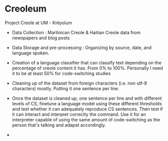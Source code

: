 # Creoleum

Project Creole at UM - Kréyolum

- Data Collection : Martinican Creole & Haitian Creole data from newspapers and blog posts
- Data Storage and pre-processing : Organizing by source, date, and language spoken.
- Creation of a language classifier that can classify text depending on the percentage of creole content it has. From 0% to 100%. Personally I need it to be at least 50% for code-switching studies
- Cleaning up of the dataset from foreign characters (i.e. non utf-8 characters) mostly. Putting it one sentence per line.

- Once the dataset is cleaned up, one sentence per line and with different levels of CS, finetune a language model using these different thresholds and test whether it can adequately reproduce CS sentences. Then test if it can interact and interpret correclty the command. Use it for an interpreter capable of using the same amount of code-switching as the person that's talking and adapat accordingly.
- 
